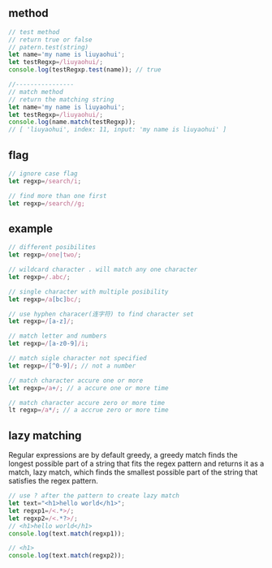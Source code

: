 
## method
```JavaScript
// test method
// return true or false
// patern.test(string)
let name='my name is liuyaohui';
let testRegxp=/liuyaohui/;
console.log(testRegxp.test(name)); // true

//----------------
// match method
// return the matching string
let name='my name is liuyaohui';
let testRegxp=/liuyaohui/;
console.log(name.match(testRegxp));
// [ 'liuyaohui', index: 11, input: 'my name is liuyaohui' ]
```

## flag
```JavaScript
// ignore case flag
let regxp=/search/i;

// find more than one first
let regxp=/search//g;

```


## example
```JavaScript
// different posibilites
let regxp=/one|two/;

// wildcard character . will match any one character
let regxp=/.abc/;

// single character with multiple posibility
let regxp=/a[bc]bc/;

// use hyphen characer(连字符) to find character set
let regxp=/[a-z]/;

// match letter and numbers
let regxp=/[a-z0-9]/i;

// match sigle character not specified
let regxp=/[^0-9]/; // not a number

// match character accure one or more 
let regxp=/a+/; // a accure one or more time

// match character accure zero or more time
lt regxp=/a*/; // a accrue zero or more time
```

## lazy matching
Regular expressions are by default greedy, a greedy match finds the longest possible part of a string that fits the regex pattern and returns it as a match, lazy match, which finds the smallest possible part of the string that satisfies the regex pattern.
```JavaScript
// use ? after the pattern to create lazy match
let text="<h1>hello world</h1>";
let regxp1=/<.*>/;
let regxp2=/<.*?>/;
// <h1>hello world</h1>
console.log(text.match(regxp1));

// <h1>
console.log(text.match(regxp2));

```
